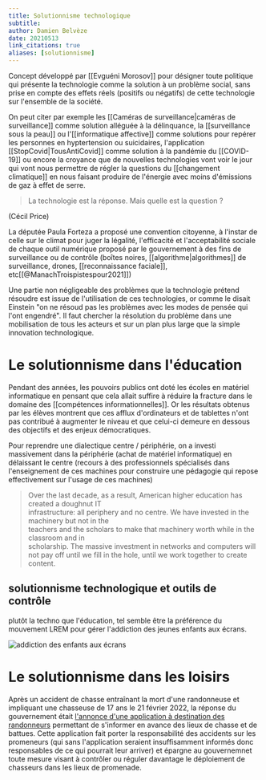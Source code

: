 ```yaml
---
title: Solutionnisme technologique
subtitle:
author: Damien Belvèze
date: 20210513
link_citations: true
aliases: [solutionnisme]
---
```


Concept développé par [[Evguéni Morosov]] pour désigner toute politique qui présente la technologie comme la solution à un problème social, sans prise en compte des effets réels (positifs ou négatifs) de cette technologie sur l'ensemble de la société.

On peut citer par exemple les [[Caméras de surveillance|caméras de surveillance]] comme solution alléguée à la délinquance, la [[surveillance sous la peau]] ou l'[[informatique affective]] comme solutions pour repérer les personnes en hyptertension ou suicidaires,  l'application [[StopCovid|TousAntiCovid]] comme solution à la pandémie du [[COVID-19]] ou encore la croyance que de nouvelles technologies vont voir le jour qui vont nous permettre de régler la questions du [[changement climatique]] en nous faisant produire de l'énergie avec moins d'émissions de gaz à effet de serre. 

> La technologie est la réponse. Mais quelle est la question ?

(Cécil Price)

La députée Paula Forteza a proposé une convention citoyenne, à l'instar de celle sur le climat pour juger la légalité, l'efficacité et l'acceptabilité sociale de chaque outil numérique proposé par le gouvernement à des fins de surveillance ou de contrôle (boîtes noires, [[algorithme|algorithmes]] de surveillance, drones, [[reconnaissance faciale]], etc[[@ManachTroispistespour2021]]) 

Une partie non négligeable des problèmes que la technologie prétend résoudre est issue de l'utilisation de ces technologies, or comme le disait Einstein "on ne résoud pas les problèmes avec les modes de pensée qui l'ont engendré". Il faut chercher la résolution du problème dans une mobilisation de tous les acteurs et sur un plan plus large que la simple innovation technologique. 


# Le solutionnisme dans l'éducation

Pendant des années, les pouvoirs publics ont doté les écoles en matériel informatique en pensant que cela allait suffire à réduire la fracture dans le domaine des [[compétences informationnelles]]. Or les résultats obtenus par les élèves montrent que ces afflux d'ordinateurs et de tablettes n'ont pas contribué à augmenter le niveau et que celui-ci demeure en dessous des objectifs et des enjeux démocratiques. 

Pour reprendre une dialectique centre / périphérie, on a investi massivement dans la périphérie (achat de matériel informatique) en délaissant le centre (recours à des professionnels spécialisés dans l'enseignement de ces machines pour construire une pédagogie qui repose effectivement sur l'usage de ces machines)

>Over the last decade, as a result, American higher education has created a doughnut IT  
infrastructure: all periphery and no centre. We have invested in the machinery but not in the  
teachers and the scholars to make that machinery worth while in the classroom and in  
scholarship. The massive investment in networks and computers will not pay off until we fill  in the hole, until we work together to create content.


## solutionnisme technologique et outils de contrôle

plutôt la techno que l'éducation, tel semble être la préférence du mouvement LREM pour gérer l'addiction des jeunes enfants aux écrans. 

![addiction des enfants aux écrans](addiction_ecrans.png)

# Le solutionnisme dans les loisirs

Après un accident de chasse entraînant la mort d'une randonneuse et impliquant une chasseuse de 17 ans le 21 février 2022, la réponse du gouvernement était [l'annonce d'une application à destination des randonneurs](https://www.nextinpact.com/lebrief/49896/apres-nouvel-accident-chasse-gouvernement-propose-application) permettant de s'informer en avance des lieux de chasse et de battues. Cette application fait porter la responsabilité des accidents sur les promeneurs (qui sans l'application seraient insuffisamment informés donc responsables de ce qui pourrait leur arriver) et épargne au gouvernemnet toute mesure visant à contrôler ou réguler davantage le déploiement de chasseurs dans les lieux de promenade. 